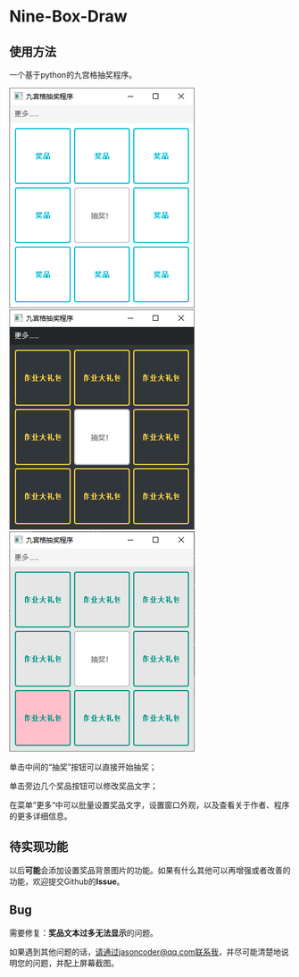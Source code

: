 # Nine-Box-Draw

## 使用方法

 一个基于python的九宫格抽奖程序。

![](screenshot.png)![alt 属性文本](scr.png)![alt 属性文本](sc1r.png)

单击中间的“抽奖”按钮可以直接开始抽奖；

单击旁边几个奖品按钮可以修改奖品文字；

在菜单”更多“中可以批量设置奖品文字，设置窗口外观，以及查看关于作者、程序的更多详细信息。

## 待实现功能

以后**可能**会添加设置奖品背景图片的功能。如果有什么其他可以再增强或者改善的功能，欢迎提交Github的**Issue**。

## Bug

需要修复：**奖品文本过多无法显示**的问题。

如果遇到其他问题的话，请通过jasoncoder@qq.com联系我，并尽可能清楚地说明您的问题，并配上屏幕截图。
